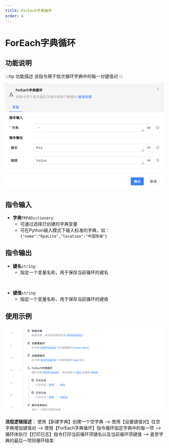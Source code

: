 ```yaml
---
title: ForEach字典循环
order: 4
---
```


# ForEach字典循环

## 功能说明

:::tip 功能描述
该指令用于依次循环字典中的每一对键值对
:::

![ForEach字典循环](../../assets/ForEach字典循环_command.png)

## 指令输入

- **字典**`TRPADictionary`: 
    - 可通过选择已创建的字典变量
    - 可在Python输入模式下输入标准的字典，如：`{"name":"RpaLite","location":"中国珠海"}`

## 指令输出

- **键名**`string`: 
    - 指定一个变量名称，用于保存当前循环的键名

<br>

- **键值**`string`: 
    - 指定一个变量名称，用于保存当前循环的键值


## 使用示例

![ForEach字典循环](../../assets/ForEach字典循环_demo.png)

**流程逻辑描述：** 使用【新建字典】创建一个空字典 --> 使用【设置键值对】往空字典增加键值对 --> 使用【ForEach字典循环】指令循环指定字典中的每一项 --> 循环体执行【打印日志】指令打印当前循环项键名以及当前循环项键值 --> 直至字典的最后一项则循环结束

